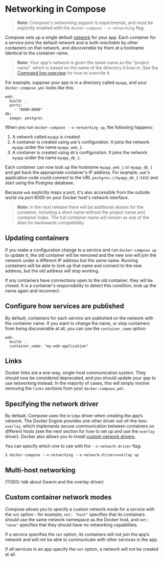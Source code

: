 <!--[metadata]>
+++
title = "Networking in Compose"
description = "How Compose sets up networking between containers"
keywords = ["documentation, docs,  docker, compose, orchestration, containers, networking"]
[menu.main]
parent="smn_workw_compose"
weight=6
+++
<![end-metadata]-->


# Networking in Compose

> **Note:** Compose's networking support is experimental, and must be explicitly enabled with the `docker-compose --x-networking` flag.

Compose sets up a single default
[network](/engine/reference/commandline/network_create.md) for your app. Each
container for a service joins the default network and is both *reachable* by
other containers on that network, and *discoverable* by them at a hostname
identical to the container name.

> **Note:** Your app's network is given the same name as the "project name", which is based on the name of the directory it lives in. See the [Command line overview](reference/docker-compose.md) for how to override it.

For example, suppose your app is in a directory called `myapp`, and your `docker-compose.yml` looks like this:

    web:
      build: .
      ports:
        - "8000:8000"
    db:
      image: postgres

When you run `docker-compose --x-networking up`, the following happens:

1. A network called `myapp` is created.
2. A container is created using `web`'s configuration. It joins the network
`myapp` under the name `myapp_web_1`.
3. A container is created using `db`'s configuration. It joins the network
`myapp` under the name `myapp_db_1`.

Each container can now look up the hostname `myapp_web_1` or `myapp_db_1` and
get back the appropriate container's IP address. For example, `web`'s
application code could connect to the URL `postgres://myapp_db_1:5432` and start
using the Postgres database.

Because `web` explicitly maps a port, it's also accessible from the outside world via port 8000 on your Docker host's network interface.

> **Note:** in the next release there will be additional aliases for the
> container, including a short name without the project name and container
> index. The full container name will remain as one of the alias for backwards
> compatibility.

## Updating containers

If you make a configuration change to a service and run `docker-compose up` to update it, the old container will be removed and the new one will join the network under a different IP address but the same name. Running containers will be able to look up that name and connect to the new address, but the old address will stop working.

If any containers have connections open to the old container, they will be closed. It is a container's responsibility to detect this condition, look up the name again and reconnect.

## Configure how services are published

By default, containers for each service are published on the network with the
container name. If you want to change the name, or stop containers from being
discoverable at all, you can use the `container_name` option:

    web:
      build: .
      container_name: "my-web-application"

## Links

Docker links are a one-way, single-host communication system. They should now be considered deprecated, and you should update your app to use networking instead. In the majority of cases, this will simply involve removing the `links` sections from your `docker-compose.yml`.

## Specifying the network driver

By default, Compose uses the `bridge` driver when creating the app’s network. The Docker Engine provides one other driver out-of-the-box: `overlay`, which implements secure communication between containers on different hosts (see the next section for how to set up and use the `overlay` driver). Docker also allows you to install [custom network drivers](/engine/extend/plugins_network.md).

You can specify which one to use with the `--x-network-driver` flag:

    $ docker-compose --x-networking --x-network-driver=overlay up

## Multi-host networking

(TODO: talk about Swarm and the overlay driver)

## Custom container network modes

Compose allows you to specify a custom network mode for a service with the `net` option - for example, `net: "host"` specifies that its containers should use the same network namespace as the Docker host, and `net: "none"` specifies that they should have no networking capabilities.

If a service specifies the `net` option, its containers will *not* join the app’s network and will not be able to communicate with other services in the app.

If *all* services in an app specify the `net` option, a network will not be created at all.
